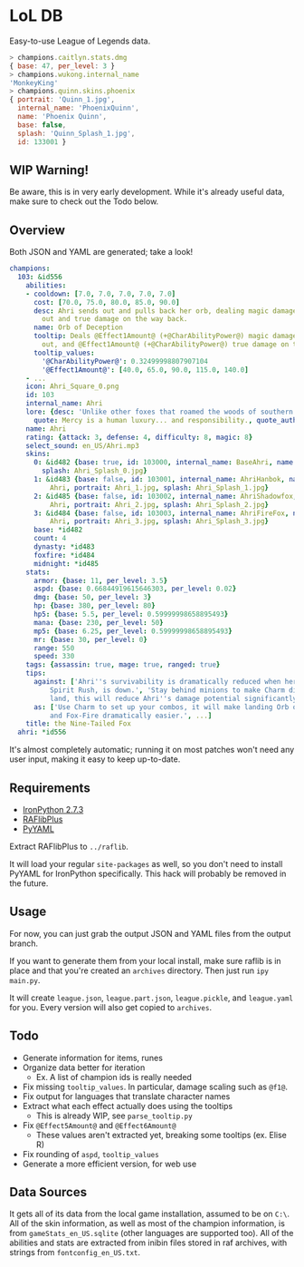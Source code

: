 # LoL DB

Easy-to-use League of Legends data.

```javascript
> champions.caitlyn.stats.dmg
{ base: 47, per_level: 3 }
> champions.wukong.internal_name
'MonkeyKing'
> champions.quinn.skins.phoenix
{ portrait: 'Quinn_1.jpg',
  internal_name: 'PhoenixQuinn',
  name: 'Phoenix Quinn',
  base: false,
  splash: 'Quinn_Splash_1.jpg',
  id: 133001 }
```

## WIP Warning!

Be aware, this is in very early development. While it's already useful data, make sure to check out the Todo below.

## Overview

Both JSON and YAML are generated; take a look!

```yaml
champions:
  103: &id556
    abilities:
    - cooldown: [7.0, 7.0, 7.0, 7.0, 7.0]
      cost: [70.0, 75.0, 80.0, 85.0, 90.0]
      desc: Ahri sends out and pulls back her orb, dealing magic damage on the way
        out and true damage on the way back.
      name: Orb of Deception
      tooltip: Deals @Effect1Amount@ (+@CharAbilityPower@) magic damage on the way
        out, and @Effect1Amount@ (+@CharAbilityPower@) true damage on the way back.
      tooltip_values:
        '@CharAbilityPower@': 0.32499998807907104
        '@Effect1Amount@': [40.0, 65.0, 90.0, 115.0, 140.0]
    - ...
    icon: Ahri_Square_0.png
    id: 103
    internal_name: Ahri
    lore: {desc: 'Unlike other foxes that roamed the woods of southern Ionia, ...',
      quote: Mercy is a human luxury... and responsibility., quote_author: Ahri}
    name: Ahri
    rating: {attack: 3, defense: 4, difficulty: 8, magic: 8}
    select_sound: en_US/Ahri.mp3
    skins:
      0: &id482 {base: true, id: 103000, internal_name: BaseAhri, name: '', portrait: Ahri_0.jpg,
        splash: Ahri_Splash_0.jpg}
      1: &id483 {base: false, id: 103001, internal_name: AhriHanbok, name: Dynasty
          Ahri, portrait: Ahri_1.jpg, splash: Ahri_Splash_1.jpg}
      2: &id485 {base: false, id: 103002, internal_name: AhriShadowfox, name: Midnight
          Ahri, portrait: Ahri_2.jpg, splash: Ahri_Splash_2.jpg}
      3: &id484 {base: false, id: 103003, internal_name: AhriFireFox, name: Foxfire
          Ahri, portrait: Ahri_3.jpg, splash: Ahri_Splash_3.jpg}
      base: *id482
      count: 4
      dynasty: *id483
      foxfire: *id484
      midnight: *id485
    stats:
      armor: {base: 11, per_level: 3.5}
      aspd: {base: 0.66844919615646303, per_level: 0.02}
      dmg: {base: 50, per_level: 3}
      hp: {base: 380, per_level: 80}
      hp5: {base: 5.5, per_level: 0.59999998658895493}
      mana: {base: 230, per_level: 50}
      mp5: {base: 6.25, per_level: 0.59999998658895493}
      mr: {base: 30, per_level: 0}
      range: 550
      speed: 330
    tags: {assassin: true, mage: true, ranged: true}
    tips:
      against: ['Ahri''s survivability is dramatically reduced when her Ultimate,
          Spirit Rush, is down.', 'Stay behind minions to make Charm difficult to
          land, this will reduce Ahri''s damage potential significantly.']
      as: ['Use Charm to set up your combos, it will make landing Orb of Deception
          and Fox-Fire dramatically easier.', ...]
    title: the Nine-Tailed Fox
  ahri: *id556
```

It's almost completely automatic; running it on most patches won't need any user input, making it easy to keep up-to-date.

## Requirements

- [IronPython 2.7.3](http://ironpython.net/)
- [RAFlibPlus](https://code.google.com/p/raflib-plus/)
- [PyYAML](https://pypi.python.org/pypi/PyYAML)

Extract RAFlibPlus to `../raflib`.

It will load your regular `site-packages` as well, so you don't need to install PyYAML for IronPython specifically. This hack will probably be removed in the future.

## Usage

For now, you can just grab the output JSON and YAML files from the output branch.

If you want to generate them from your local install, make sure raflib is in place and that you're created an `archives` directory. Then just run `ipy main.py`.

It will create `league.json`, `league.part.json`, `league.pickle`, and `league.yaml` for you. Every version will also get copied to `archives`.

## Todo

- Generate information for items, runes
- Organize data better for iteration
    - Ex. A list of champion ids is really needed
- Fix missing `tooltip_values`. In particular, damage scaling such as `@f1@`.
- Fix output for languages that translate character names
- Extract what each effect actually does using the tooltips
    - This is already WIP, see `parse_tooltip.py`
- Fix `@Effect5Amount@` and `@Effect6Amount@`
    - These values aren't extracted yet, breaking some tooltips (ex. Elise R)
- Fix rounding of `aspd`, `tooltip_values`
- Generate a more efficient version, for web use

## Data Sources

It gets all of its data from the local game installation, assumed to be on `C:\`. All of the skin information, as well as most of the champion information, is from `gameStats_en_US.sqlite` (other languages are supported too). All of the abilities and stats are extracted from inibin files stored in raf archives, with strings from `fontconfig_en_US.txt`.

